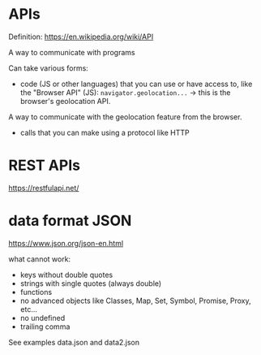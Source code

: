 # APIs

Definition: 
https://en.wikipedia.org/wiki/API

A way to communicate with programs

Can take various forms:

- code (JS or other languages) that you can use or have access to, like the "Browser API" (JS): 
`navigator.geolocation...` -> this is the browser's geolocation API. 

A way to communicate with the geolocation feature from the browser. 

- calls that you can make using a protocol like HTTP

# REST APIs
https://restfulapi.net/

# data format JSON
https://www.json.org/json-en.html

what cannot work: 
- keys without double quotes
- strings with single quotes (always double)
- functions
- no advanced objects like Classes, Map, Set, Symbol, Promise, Proxy, etc...
- no undefined
- trailing comma

See examples data.json and data2.json